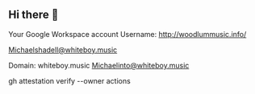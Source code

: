 ## Hi there 👋
Your Google Workspace account
Username: http://woodlummusic.info/

Michaelshadell@whiteboy.music

Domain: whiteboy.music
Michaelinto@whiteboy.music

<!--https://www.instagram.com/michaelshadell025?igsh=ZHVyYzdneGZobG5u 
michaelshadell02@proto.me
Whiteboy.music 
**Whiteboymusic/Whiteboymusic** is a ✨ _special_ ✨ repository because its `README.md` (this file) appears on your GitHub profile.

Here are some ideas to get you started:

- 🔭 I’m currently working on ...
- 🌱 I’m currently learning ...
- 👯 I’m looking to collaborate on ...
- 🤔 I’m looking for help with ...
- 💬 Ask me about ...
- 📫 How to reach me: ...
- 😄 Pronouns: ...
- ⚡ Fun fact: ...
-->gh attestation verify --owner actions <filename-or-url>
